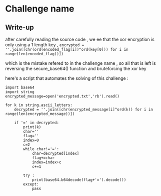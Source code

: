 # Challenge name

## Write-up

after carefully reading the source code , we ee that the xor encryption is only using a 1 length key , 
`encrypted = ''.join([chr(ord(encoded_flag[i])^ord(key[0])) for i in range(len(encoded_flag))])`

which is the mistake refered to in the challenge name , so all that is left is reversing the secure_base64() function and bruteforcing the xor key 

here's a script that automates the solving of this challenge : 
```
import base64
import string
encrypted_message=open('encrypted.txt','rb').read()

for k in string.ascii_letters:
    decrypted = ''.join([chr(encrypted_message[i]^ord(k)) for i in range(len(encrypted_message))])

    if '=' in decrypted:
        print(k)
        char=''
        flag=''
        index=0
        c=2
        while char!='=':
            char=decrypted[index]
            flag+=char
            index=index+c
            c+=1

        try :
            print(base64.b64decode(flag+'=').decode())
        except:
            pass


```

